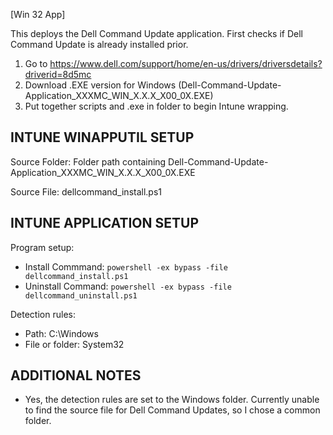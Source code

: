 [Win 32 App]

This deploys the Dell Command Update application. First checks if Dell Command Update is already installed prior.   
1. Go to https://www.dell.com/support/home/en-us/drivers/driversdetails?driverid=8d5mc
2. Download .EXE version for Windows (Dell-Command-Update-Application_XXXMC_WIN_X.X.X_X00_0X.EXE)
3. Put together scripts and .exe in folder to begin Intune wrapping.

**INTUNE WINAPPUTIL SETUP**
---------------------
Source Folder: Folder path containing Dell-Command-Update-Application_XXXMC_WIN_X.X.X_X00_0X.EXE 

Source File: dellcommand_install.ps1

**INTUNE APPLICATION SETUP**
----------------------------
Program setup:
- Install Commmand: ```powershell -ex bypass -file dellcommand_install.ps1```
- Uninstall Command: ```powershell -ex bypass -file dellcommand_uninstall.ps1```

Detection rules:
- Path: C:\Windows
- File or folder: System32

**ADDITIONAL NOTES**
--------------------
- Yes, the detection rules are set to the Windows folder. Currently unable to find the source file for Dell Command Updates, so I chose a common folder. 


